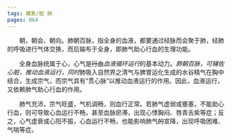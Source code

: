 ```yaml
---
tags: 藏象/脏 肺
pages: 064
---
```

&emsp;&emsp;朝，朝会、朝向。肺朝百脉，指全身的血液，都要通过经脉而会聚于肺，经肺的呼吸进行气体交换，而后输布于全身，即肺气助心行血的生理功能。

&emsp;&emsp;全身血脉统属于心，心气是~~行血~~<dfn>血液循环运行</dfn>的基本动力。<dfn>肺朝百脉，可辅佐心脏，推动血液运行，同时</dfn>肺吸入自然界之清气与脾胃运化生成的水谷精气在胸中结合，生成宗气，而宗气具有“贯心脉”以推动血液运行的作用。因此，血液运行，又依赖肺气助心行血的作用。

&emsp;&emsp;肺气充沛，宗气旺盛，气机调畅，则血行正常。若肺气虚弱或壅塞，不能助心行血，则可导致心血运行不畅，甚至血脉瘀滞，出现心悸胸闷、唇青舌紫等症；反之，心气虚衰或心阳不振，心血运行不畅，也能影响肺气~~的~~宣降，出现呼吸困难、气喘等症。